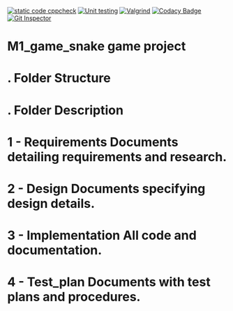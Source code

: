 [![static code cppcheck](https://github.com/sridi17/M1_game_snake-game-project/actions/workflows/cppcheck.yml/badge.svg)](https://github.com/sridi17/M1_game_snake-game-project/actions/workflows/cppcheck.yml)
[![Unit testing](https://github.com/sridi17/M1_game_snake-game-project/actions/workflows/unit-test.yml/badge.svg)](https://github.com/sridi17/M1_game_snake-game-project/actions/workflows/unit-test.yml)
[![Valgrind](https://github.com/sridi17/M1_game_snake-game-project/actions/workflows/Valgrind.yml/badge.svg)](https://github.com/sridi17/M1_game_snake-game-project/actions/workflows/Valgrind.yml)
[![Codacy Badge](https://app.codacy.com/project/badge/Grade/519bd5ae0d4a4dbba432b7c847d098dd)](https://www.codacy.com/gh/sridi17/M1_game_snake-game-project/dashboard?utm_source=github.com&amp;utm_medium=referral&amp;utm_content=sridi17/M1_game_snake-game-project&amp;utm_campaign=Badge_Grade)
[![Git Inspector](https://github.com/sridi17/M1_game_snake-game-project/actions/workflows/Git_Inspector.yml/badge.svg)](https://github.com/sridi17/M1_game_snake-game-project/actions/workflows/Git_Inspector.yml)


# M1_game_snake game project


# . Folder Structure #
# . Folder Description #
# 1 - Requirements Documents detailing requirements and research. #
# 2 - Design Documents specifying design details. #
# 3 - Implementation All code and documentation. #
# 4 - Test_plan Documents with test plans and procedures. #

